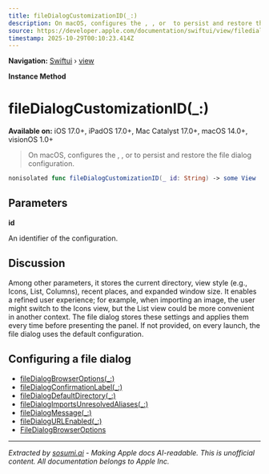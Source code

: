 ```yaml
---
title: fileDialogCustomizationID(_:)
description: On macOS, configures the , , or  to persist and restore the file dialog configuration.
source: https://developer.apple.com/documentation/swiftui/view/filedialogcustomizationid(_:)
timestamp: 2025-10-29T00:10:23.414Z
---
```


**Navigation:** [Swiftui](/documentation/swiftui) › [view](/documentation/swiftui/view)

**Instance Method**

# fileDialogCustomizationID(_:)

**Available on:** iOS 17.0+, iPadOS 17.0+, Mac Catalyst 17.0+, macOS 14.0+, visionOS 1.0+

> On macOS, configures the , , or  to persist and restore the file dialog configuration.

```swift
nonisolated func fileDialogCustomizationID(_ id: String) -> some View
```

## Parameters

**id**

An identifier of the configuration.



## Discussion

Among other parameters, it stores the current directory, view style (e.g., Icons, List, Columns), recent places, and expanded window size. It enables a refined user experience; for example, when importing an image, the user might switch to the Icons view, but the List view could be more convenient in another context. The file dialog stores these settings and applies them every time before presenting the panel. If not provided, on every launch, the file dialog uses the default configuration.

## Configuring a file dialog

- [fileDialogBrowserOptions(_:)](/documentation/swiftui/view/filedialogbrowseroptions(_:))
- [fileDialogConfirmationLabel(_:)](/documentation/swiftui/view/filedialogconfirmationlabel(_:))
- [fileDialogDefaultDirectory(_:)](/documentation/swiftui/view/filedialogdefaultdirectory(_:))
- [fileDialogImportsUnresolvedAliases(_:)](/documentation/swiftui/view/filedialogimportsunresolvedaliases(_:))
- [fileDialogMessage(_:)](/documentation/swiftui/view/filedialogmessage(_:))
- [fileDialogURLEnabled(_:)](/documentation/swiftui/view/filedialogurlenabled(_:))
- [FileDialogBrowserOptions](/documentation/swiftui/filedialogbrowseroptions)

---

*Extracted by [sosumi.ai](https://sosumi.ai) - Making Apple docs AI-readable.*
*This is unofficial content. All documentation belongs to Apple Inc.*
